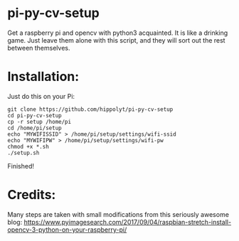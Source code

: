 # pi-py-cv-setup
Get a raspberry pi and opencv with python3 acquainted. It is like a drinking game. Just leave them alone with this script, and they will sort out the rest between themselves.

# Installation:
Just do this on your Pi:

```
git clone https://github.com/hippolyt/pi-py-cv-setup
cd pi-py-cv-setup
cp -r setup /home/pi
cd /home/pi/setup
echo "MYWIFISSID" > /home/pi/setup/settings/wifi-ssid
echo "MYWIFIPW" > /home/pi/setup/settings/wifi-pw
chmod +x *.sh
./setup.sh
```

Finished!


# Credits:

Many steps are taken with small modifications from this seriously awesome blog:
https://www.pyimagesearch.com/2017/09/04/raspbian-stretch-install-opencv-3-python-on-your-raspberry-pi/
